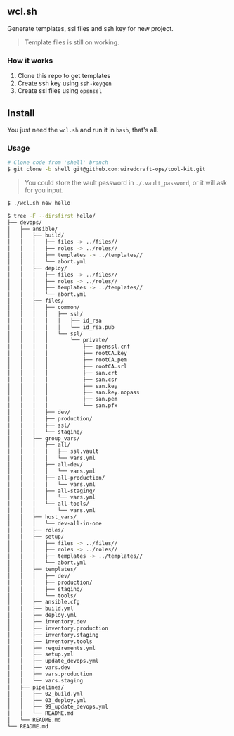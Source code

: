## wcl.sh

Generate templates, ssl files and ssh key for new project.

> Template files is still on working.


### How it works

1. Clone this repo to get templates
2. Create ssh key using `ssh-keygen`
3. Create ssl files using `opsnssl`


## Install

You just need the `wcl.sh` and run it in `bash`, that's all.

### Usage

```bash
# Clone code from 'shell' branch
$ git clone -b shell git@github.com:wiredcraft-ops/tool-kit.git
```

> You could store the vault password in `./.vault_password`, or it will ask for you input.

```bash
$ ./wcl.sh new hello

$ tree -F --dirsfirst hello/
├── devops/
│   ├── ansible/
│   │   ├── build/
│   │   │   ├── files -> ../files//
│   │   │   ├── roles -> ../roles//
│   │   │   ├── templates -> ../templates//
│   │   │   └── abort.yml
│   │   ├── deploy/
│   │   │   ├── files -> ../files//
│   │   │   ├── roles -> ../roles//
│   │   │   ├── templates -> ../templates//
│   │   │   └── abort.yml
│   │   ├── files/
│   │   │   ├── common/
│   │   │   │   ├── ssh/
│   │   │   │   │   ├── id_rsa
│   │   │   │   │   └── id_rsa.pub
│   │   │   │   └── ssl/
│   │   │   │       └── private/
│   │   │   │           ├── openssl.cnf
│   │   │   │           ├── rootCA.key
│   │   │   │           ├── rootCA.pem
│   │   │   │           ├── rootCA.srl
│   │   │   │           ├── san.crt
│   │   │   │           ├── san.csr
│   │   │   │           ├── san.key
│   │   │   │           ├── san.key.nopass
│   │   │   │           ├── san.pem
│   │   │   │           └── san.pfx
│   │   │   ├── dev/
│   │   │   ├── production/
│   │   │   ├── ssl/
│   │   │   └── staging/
│   │   ├── group_vars/
│   │   │   ├── all/
│   │   │   │   ├── ssl.vault
│   │   │   │   └── vars.yml
│   │   │   ├── all-dev/
│   │   │   │   └── vars.yml
│   │   │   ├── all-production/
│   │   │   │   └── vars.yml
│   │   │   ├── all-staging/
│   │   │   │   └── vars.yml
│   │   │   └── all-tools/
│   │   │       └── vars.yml
│   │   ├── host_vars/
│   │   │   └── dev-all-in-one
│   │   ├── roles/
│   │   ├── setup/
│   │   │   ├── files -> ../files//
│   │   │   ├── roles -> ../roles//
│   │   │   ├── templates -> ../templates//
│   │   │   └── abort.yml
│   │   ├── templates/
│   │   │   ├── dev/
│   │   │   ├── production/
│   │   │   ├── staging/
│   │   │   └── tools/
│   │   ├── ansible.cfg
│   │   ├── build.yml
│   │   ├── deploy.yml
│   │   ├── inventory.dev
│   │   ├── inventory.production
│   │   ├── inventory.staging
│   │   ├── inventory.tools
│   │   ├── requirements.yml
│   │   ├── setup.yml
│   │   ├── update_devops.yml
│   │   ├── vars.dev
│   │   ├── vars.production
│   │   └── vars.staging
│   ├── pipelines/
│   │   ├── 02_build.yml
│   │   ├── 03_deploy.yml
│   │   ├── 99_update_devops.yml
│   │   └── README.md
│   └── README.md
└── README.md
```
